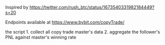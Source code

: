Inspired by https://twitter.com/rush_btc/status/1673540331982184449?s=20

Endpoints available at https://www.bybit.com/copyTrade/

the script 1. collect all copy trade master's data 2. aggregate the follower's PNL against master's winning rate
